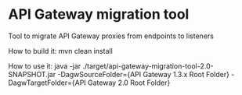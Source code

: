 # API Gateway migration tool
Tool to migrate API Gateway proxies from endpoints to listeners

How to build it:
mvn clean install

How to use it:
java -jar ./target/api-gateway-migration-tool-2.0-SNAPSHOT.jar -DagwSourceFolder={API Gateway 1.3.x Root Folder} -DagwTargetFolder={API Gateway 2.0 Root Folder}